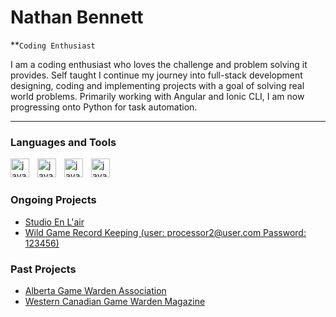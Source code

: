 # Nathan Bennett

**`Coding Enthusiast`

I am a coding enthusiast who loves the challenge and problem solving it provides. Self taught I continue my journey into full-stack development designing, coding and implementing projects with a goal of solving real world problems. Primarily working with Angular and Ionic CLI, I am now progressing onto Python for task automation.   


- - -

### Languages and Tools

<img align="left" alt="java" width="30px" style="padding-right:10px;" src="https://cdn.jsdelivr.net/gh/devicons/devicon/icons/typescript/typescript-original.svg" />
<img align="left" alt="java" width="30px" style="padding-right:10px;" src="https://cdn.jsdelivr.net/gh/devicons/devicon/icons/python/python-original.svg" />
<img align="left" alt="java" width="30px" style="padding-right:10px;" src="https://cdn.jsdelivr.net/gh/devicons/devicon/icons/angularjs/angularjs-original.svg" />
<img align="left" alt="java" width="30px" style="padding-right:10px;" src="https://cdn.jsdelivr.net/gh/devicons/devicon/icons/ionic/ionic-original.svg" />
<br/>
          
#

### Ongoing Projects

<ul>
    <li><a href="https://studioenlair.com/home/tabs/about">Studio En L'air</a></li>
    <li><a href="https://processor-app.firebaseapp.com/tabs/tab1">Wild Game Record Keeping (user: processor2@user.com Password: 123456)</a></li>
</ul>

### Past Projects

<ul>
    <li><a href="https://www.gamewarden.ab.ca/">Alberta Game Warden Association</a></li>
    <li><a href="https://www.westerncanadiangamewarden.com/">Western Canadian Game Warden Magazine</a></li>
</ul>
